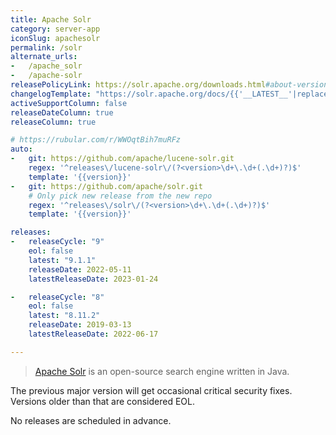 ```yaml
---
title: Apache Solr
category: server-app
iconSlug: apachesolr
permalink: /solr
alternate_urls:
-   /apache_solr
-   /apache-solr
releasePolicyLink: https://solr.apache.org/downloads.html#about-versions-and-support
changelogTemplate: "https://solr.apache.org/docs/{{'__LATEST__'|replace:'.','_'}}/changes/Changes.html"
activeSupportColumn: false
releaseDateColumn: true
releaseColumn: true

# https://rubular.com/r/WWOqtBih7muRFz
auto:
-   git: https://github.com/apache/lucene-solr.git
    regex: '^releases\/lucene-solr\/(?<version>\d+\.\d+(.\d+)?)$'
    template: '{{version}}'
-   git: https://github.com/apache/solr.git
    # Only pick new release from the new repo
    regex: '^releases\/solr\/(?<version>\d+\.\d+(.\d+)?)$'
    template: '{{version}}'

releases:
-   releaseCycle: "9"
    eol: false
    latest: "9.1.1"
    releaseDate: 2022-05-11
    latestReleaseDate: 2023-01-24

-   releaseCycle: "8"
    eol: false
    latest: "8.11.2"
    releaseDate: 2019-03-13
    latestReleaseDate: 2022-06-17

---
```


> [Apache Solr](https://solr.apache.org/) is an open-source search engine written in Java.

The previous major version will get occasional critical security fixes.
Versions older than that are considered EOL.

No releases are scheduled in advance.
